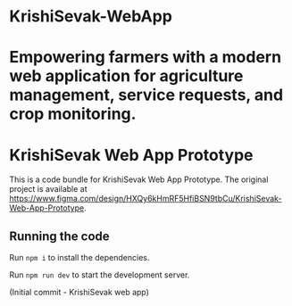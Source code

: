 
# KrishiSevak-WebApp
Empowering farmers with a modern web application for agriculture management, service requests, and crop monitoring.
=======

  # KrishiSevak Web App Prototype

  This is a code bundle for KrishiSevak Web App Prototype. The original project is available at https://www.figma.com/design/HXQy6kHmRF5HfiBSN9tbCu/KrishiSevak-Web-App-Prototype.

  ## Running the code

  Run `npm i` to install the dependencies.

  Run `npm run dev` to start the development server.
  
 (Initial commit - KrishiSevak web app)
